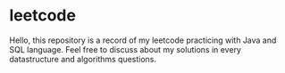 # leetcode
Hello, this repository is a record of my leetcode practicing with Java and SQL language.
Feel free to discuss about my solutions in every datastructure and algorithms questions. 
